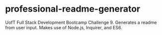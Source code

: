 # professional-readme-generator
UofT Full Stack Development Bootcamp Challenge 9. Generates a readme from user input. Makes use of Node.js, Inquirer, and ES6.
